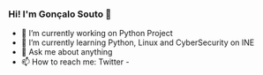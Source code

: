 ### Hi! I'm Gonçalo Souto 👾

- 🔭 I’m currently working on Python Project
- 🌱 I’m currently learning Python, Linux and CyberSecurity on INE
- 💬 Ask me about anything
- 📫 How to reach me: Twitter - 
